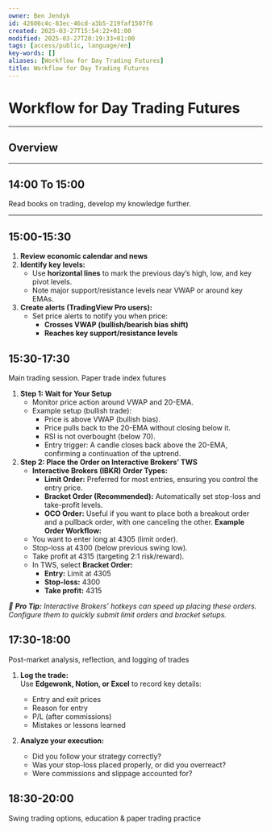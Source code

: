 ```yaml
---
owner: Ben Jendyk
id: 42606c4c-83ec-46cd-a3b5-219faf1507f6
created: 2025-03-27T15:54:22+01:00
modified: 2025-03-27T20:19:33+01:00
tags: [access/public, language/en]
key-words: []
aliases: [Workflow for Day Trading Futures]
title: Workflow for Day Trading Futures
---
```


# Workflow for Day Trading Futures

---

## Overview

---

## 14:00 To 15:00

Read books on trading, develop my knowledge further.

---

## 15:00-15:30

1. **Review economic calendar and news**
2. **Identify key levels:**  
	- Use **horizontal lines** to mark the previous day’s high, low, and key pivot levels.  
	- Note major support/resistance levels near VWAP or around key EMAs.
3. **Create alerts (TradingView Pro users):**
	- Set price alerts to notify you when price:
	  - **Crosses VWAP (bullish/bearish bias shift)**  
	  - **Reaches key support/resistance levels**

## 15:30-17:30

Main trading session. Paper trade index futures

1. **Step 1: Wait for Your Setup**  
	- Monitor price action around VWAP and 20-EMA.  
	- Example setup (bullish trade):  
	  - Price is above VWAP (bullish bias).  
	  - Price pulls back to the 20-EMA without closing below it.  
	  - RSI is not overbought (below 70).  
	  - Entry trigger: A candle closes back above the 20-EMA, confirming a continuation of the uptrend.
2. **Step 2: Place the Order on Interactive Brokers’ TWS**  
	- **Interactive Brokers (IBKR) Order Types:**  
	  - **Limit Order:** Preferred for most entries, ensuring you control the entry price.  
	  - **Bracket Order (Recommended):** Automatically set stop-loss and take-profit levels.  
	  - **OCO Order:** Useful if you want to place both a breakout order and a pullback order, with one canceling the other.
	**Example Order Workflow:**  
	- You want to enter long at 4305 (limit order).  
	- Stop-loss at 4300 (below previous swing low).  
	- Take profit at 4315 (targeting 2:1 risk/reward).  
	- In TWS, select **Bracket Order:**  
	  - **Entry:** Limit at 4305  
	  - **Stop-loss:** 4300  
	  - **Take profit:** 4315  

*🎯 **Pro Tip:** Interactive Brokers’ hotkeys can speed up placing these orders. Configure them to quickly submit limit orders and bracket setups.*

## 17:30-18:00

Post-market analysis, reflection, and logging of trades

1. **Log the trade:**  
	Use **Edgewonk, Notion, or Excel** to record key details:
	- Entry and exit prices  
	- Reason for entry  
	- P/L (after commissions)  
	- Mistakes or lessons learned  

2. **Analyze your execution:**  
	- Did you follow your strategy correctly?  
	- Was your stop-loss placed properly, or did you overreact?  
	- Were commissions and slippage accounted for?

## 18:30-20:00

Swing trading options, education & paper trading practice

